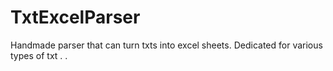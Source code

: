 # TxtExcelParser
Handmade parser that can turn txts into excel sheets. Dedicated for various types of txt
.
.
